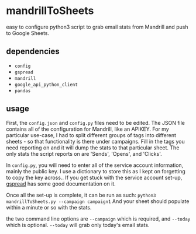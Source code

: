 # mandrillToSheets
easy to configure python3 script to grab email stats from Mandrill and push to Google Sheets.

## dependencies
* `config`
* `gspread`
* `mandrill`
* `google_api_python_client`
* `pandas`

## usage
First, the `config.json` and `config.py` files need to be edited.
The JSON file contains all of the configuration for Mandrill, like an APIKEY.
For my particular use-case, I had to split different groups of tags into different sheets - so that functionality is there under campaigns.
Fill in the tags you need reporting on and it will dump the stats to that particular sheet.
The only stats the script reports on are 'Sends', 'Opens', and 'Clicks'.


In `config.py`, you will need to enter all of the service account information, mainly the public key.
I use a dictionary to store this as I kept on forgetting to copy the key across..
If you get stuck with the service account set-up, [gspread](http://gspread.readthedocs.io/en/latest/oauth2.html) has some good documentation on it.

Once all the set-up is complete, it can be run as such:
`python3 mandrillToSheets.py --campaign campaign1`
And your sheet should populate within a minute or so with the stats.

the two command line options are `--campaign` which is required, and `--today` which is optional.
 `--today` will grab only today's email stats.